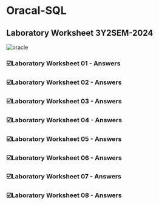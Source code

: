 # Oracal-SQL
## Laboratory Worksheet 3Y2SEM-2024
![oracle](https://github.com/randinimendis/Oracal-SQL/assets/99355199/15fe1a6b-5ae4-4b1f-92fe-4029506c9426)
 ### ☑️Laboratory Worksheet 01 - Answers
 ### ☑️Laboratory Worksheet 02 - Answers
 ### ☑️Laboratory Worksheet 03 - Answers
 ### ☑️Laboratory Worksheet 04 - Answers
 ### ☑️Laboratory Worksheet 05 - Answers
 ### ☑️Laboratory Worksheet 06 - Answers
 ### ☑️Laboratory Worksheet 07 - Answers
 ### ☑️Laboratory Worksheet 08 - Answers
